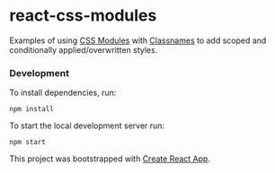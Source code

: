 # react-css-modules

Examples of using [CSS Modules](https://github.com/css-modules/css-modules) with [Classnames](https://github.com/JedWatson/classnames) to add scoped and conditionally applied/overwritten styles.

### Development

To install dependencies, run:

`npm install`

To start the local development server run:

`npm start`

This project was bootstrapped with [Create React App](https://github.com/facebook/create-react-app).
